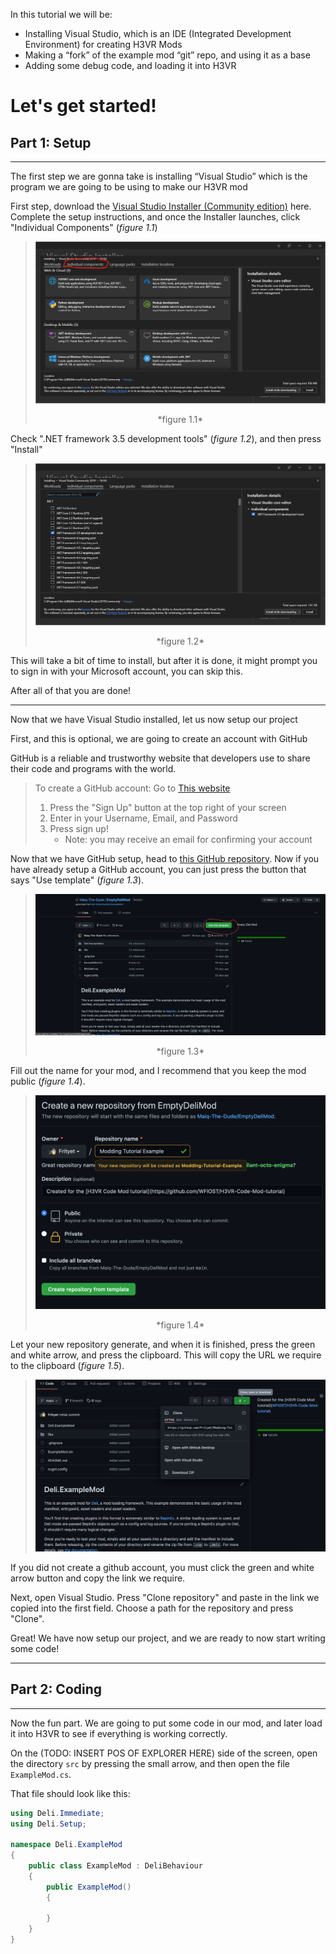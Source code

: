 

In this tutorial we will be:
- Installing Visual Studio, which is an IDE (Integrated Development Environment) for creating H3VR Mods
- Making a “fork” of the example mod “git” repo, and using it as a base
- Adding some debug code, and loading it into H3VR


# Let's get started!

## Part 1: Setup
____
The first step we are gonna take is installing “Visual Studio” which is the program we are going to be using to make our H3VR mod

First step, download the [Visual Studio Installer (Community edition)](https://visualstudio.microsoft.com/thank-you-downloading-visual-studio/?sku=Community&rel=16&apptype=desktop&tech=dotnetCFV&os=windows) here. Complete the setup instructions, and once the Installer launches, click "Individual Components" (*figure 1.1*)


> ![](Figure1.1.png?raw=true)
> <div style="text-align: center">*figure 1.1*</div>

Check ".NET framework 3.5 development tools" (*figure 1.2*), and then press "Install"

> ![](Figure1.2.png?raw=true)
> <div style="text-align: center">*figure 1.2*</div>

This will take a bit of time to install, but after it is done, it might prompt you to sign in with your Microsoft account, you can skip this.

After all of that you are done!

____
Now that we have Visual Studio installed, let us now setup our project

First, and this is optional, we are going to create an account with GitHub

GitHub is a reliable and trustworthy website that developers use to share their code and programs with the world.

> To create a GitHub account:
> Go to [This website](https://github.com/)
> 1. Press the "Sign Up" button at the top right of your screen
> 2. Enter in your Username, Email, and Password
> 3. Press sign up!
>    - Note: you may receive an email for confirming your account

Now that we have GitHub setup, head to [this GitHub repository](https://github.com/Maiq-The-Dude/EmptyDeliMod). Now if you have already setup a GitHub account, you can just press the button that says "Use template" (*figure 1.3*). 

> ![](Figure1.3.png?raw=true)
> <div style="text-align: center">*figure 1.3*</div>

Fill out the name for your mod, and I recommend that you keep the mod public (*figure 1.4*).

> ![](Figure1.4.png?raw=true)
> <div style="text-align: center">*figure 1.4*</div>

Let your new repository generate, and when it is finished, press the green and white arrow, and press the clipboard. This will copy the URL we require to the clipboard (*figure 1.5*).

> ![](Figure1.5.png?raw=true)

If you did not create a github account, you must click the green and white arrow button and copy the link we require. 

Next, open Visual Studio. Press "Clone repository" and paste in the link we copied into the first field. Choose a path for the repository and
press "Clone".

Great! We have now setup our project, and we are ready to now start writing some code!
___

## Part 2: Coding
___
Now the fun part. We are going to put some code in our mod, and later load it into H3VR to see if everything is working correctly.

On the (TODO: INSERT POS OF EXPLORER HERE) side of the screen, open the directory `src` by pressing the small arrow, and then open the file `ExampleMod.cs`.

That file should look like this:
```cs
using Deli.Immediate;
using Deli.Setup;

namespace Deli.ExampleMod
{
	public class ExampleMod : DeliBehaviour
	{
		public ExampleMod()
		{

		}
	}
}
```

